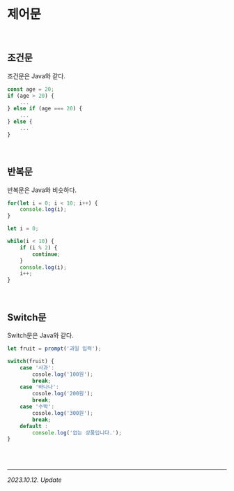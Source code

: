 # 제어문

<br>

## 조건문

조건문은 Java와 같다.

```js
const age = 20;
if (age > 20) {
    ...
} else if (age === 20) {
    ...
} else {
    ...
}
```

<br>

## 반복문

반복문은 Java와 비슷하다.

```js
for(let i = 0; i < 10; i++) {
    console.log(i);
}
```

```js
let i = 0;

while(i < 10) {
    if (i % 2) {
        continue;
    }
    console.log(i);
    i++;
}
```

<br>

## Switch문

Switch문은 Java와 같다.

```js
let fruit = prompt('과일 입력');

switch(fruit) {
    case '사과':
        cosole.log('100원');
        break;
    case '바나나':
        cosole.log('200원');
        break;
    case '수박':
        cosole.log('300원');
        break;
    default :
        console.log('없는 상품입니다.');
}
```

<br><br>

---

_2023.10.12. Update_